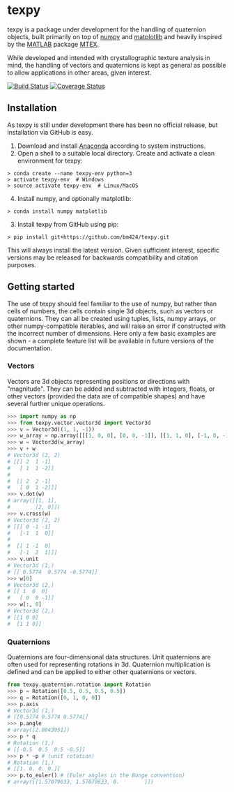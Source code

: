# texpy

texpy is a package under development for the handling of quaternion objects, built primarily on top of [numpy](http://www.numpy.org/) and [matplotlib](https://matplotlib.org/) and heavily inspired by the [MATLAB](https://www.mathworks.com/products/matlab.html) package [MTEX](http://mtex-toolbox.github.io/).

While developed and intended with crystallographic texture analysis in mind, the handling of vectors and quaternions is kept as general as possible to allow applications in other areas, given interest.

[![Build Status](https://travis-ci.org/bm424/texpy.svg?branch=master)](https://travis-ci.org/bm424/texpy)
[![Coverage Status](https://coveralls.io/repos/github/bm424/texpy/badge.svg)](https://coveralls.io/github/bm424/texpy)

## Installation

As texpy is still under development there has been no official release, but installation via GitHub is easy.

1. Download and install [Anaconda](https://www.anaconda.com/download/) according to system instructions.
2. Open a shell to a suitable local directory. Create and activate a clean environment for texpy:
  ```
  > conda create --name texpy-env python=3
  > activate texpy-env  # Windows
  > source activate texpy-env  # Linux/MacOS  
  ```
4. Install numpy, and optionally matplotlib:
  ```
  > conda install numpy matplotlib
  ```
3. Install texpy from GitHub using pip:
  ```
  > pip install git+https://github.com/bm424/texpy.git
  ```
  This will always install the latest version. Given sufficient interest, specific versions may be released for backwards compatibility and citation purposes.

## Getting started

The use of texpy should feel familiar to the use of numpy, but rather than cells of numbers, the cells contain single 3d objects, such as vectors or quaternions. They can all be created using tuples, lists, numpy arrays, or other numpy-compatible iterables, and will raise an error if constructed with the incorrect number of dimensions. Here only a few basic examples are shown - a complete feature list will be available in future versions of the documentation.

### Vectors

Vectors are 3d objects representing positions or directions with "magnitude". They can be added and subtracted with integers, floats, or other vectors (provided the data are of compatible shapes) and have several further unique operations.

```python
>>> import numpy as np
>>> from texpy.vector.vector3d import Vector3d
>>> v = Vector3d((1, 1, -1))
>>> w_array = np.array([[[1, 0, 0], [0, 0, -1]], [[1, 1, 0], [-1, 0, -1]]])
>>> w = Vector3d(w_array)
>>> v + w
# Vector3d (2, 2)
# [[[ 2  1 -1]
#   [ 1  1 -2]]
#
#  [[ 2  2 -1]
#   [ 0  1 -2]]]
>>> v.dot(w)
# array([[1, 1],
#        [2, 0]])
>>> v.cross(w)
# Vector3d (2, 2)
# [[[ 0 -1 -1]
#   [-1  1  0]]
#
#  [[ 1 -1  0]
#   [-1  2  1]]]
>>> v.unit
# Vector3d (1,)
# [[ 0.5774  0.5774 -0.5774]]
>>> w[0]
# Vector3d (2,)
# [[ 1  0  0]
#   [ 0  0 -1]]
>>> w[:, 0]
# Vector3d (2,)
# [[1 0 0]
#  [1 1 0]]
```

### Quaternions

Quaternions are four-dimensional data structures. Unit quaternions are often used for representing rotations in 3d. Quaternion multiplication is defined and can be applied to either other quaternions or vectors.

```python
from texpy.quaternion.rotation import Rotation
>>> p = Rotation([0.5, 0.5, 0.5, 0.5])
>>> q = Rotation([0, 1, 0, 0])
>>> p.axis
# Vector3d (1,)
# [[0.5774 0.5774 0.5774]]
>>> p.angle
# array([2.0943951])
>>> p * q
# Rotation (1,)
# [[-0.5  0.5  0.5 -0.5]]
>>> p * ~p # (unit rotation)
# Rotation (1,)
# [[1. 0. 0. 0.]]
>>> p.to_euler() # (Euler angles in the Bunge convention)
# array([[1.57079633, 1.57079633, 0.        ]])

```

